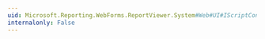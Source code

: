 ```yaml
---
uid: Microsoft.Reporting.WebForms.ReportViewer.System#Web#UI#IScriptControl#GetScriptDescriptors
internalonly: False
---
```

